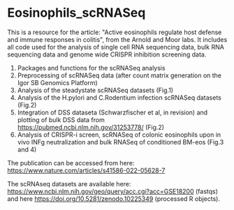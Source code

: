 # Eosinophils_scRNASeq

This is a resource for the article: "Active eosinophils regulate host defense and immune responses in colitis", from the Arnold and Moor labs. It includes all code used for the analysis of single cell RNA sequencing data, bulk RNA sequencing data and genome wide CRISPR inhibition screening data.

1. Packages and functions for the scRNASeq analysis
2. Preprocessing of scRNASeq data (after count matrix generation on the Igor SB Genomics Platform)
3. Analysis of the steadystate scRNASeq datasets (Fig.1)
4. Analysis of the H.pylori and C.Rodentium infection scRNASeq datasets (Fig.2)
5. Integration of DSS dataseta (Schwarzfischer et al, in revision) and plotting of bulk DSS data from https://pubmed.ncbi.nlm.nih.gov/31253778/ (Fig.2)
6. Analysis of CRISPR-i screen, scRNASeq of colonic eosinophils upon in vivo INFg neutralization and bulk RNASeq of conditioned BM-eos (Fig.3 and 4)

The publication can be accessed from here: https://www.nature.com/articles/s41586-022-05628-7

The scRNAseq datasets are available here: https://www.ncbi.nlm.nih.gov/geo/query/acc.cgi?acc=GSE18200 (fastqs) and here https://doi.org/10.5281/zenodo.10225349 (processed R objects).

